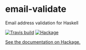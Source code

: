 # email-validate
Email address validation for Haskell

[![Travis build](https://img.shields.io/travis/Porges/email-validate-hs.svg)](https://travis-ci.org/Porges/email-validate-hs) [![Hackage](https://img.shields.io/hackage/v/email-validate.svg)](https://hackage.haskell.org/package/email-validate)

[See the documentation on Hackage.](http://hackage.haskell.org/package/email-validate)
